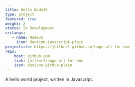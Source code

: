 ```yaml
---
title: Hello NodeJS
type: project
featured: true
weight: 2
status: In Development
srclangs:
   - name: NodeJS
     icon: devicon-javascript-plain
projectsite: https://jhilker1.github.io/hugo-all-for-one
repo:
    host: github.com
    link: jhilker1/hugo-all-for-one
    icon: devicon-github-plain
---
```

A hello world project, written in Javascript.
